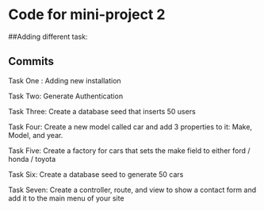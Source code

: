 # Code for mini-project 2

##Adding different task:

## Commits

Task One : Adding new installation

Task Two: Generate Authentication

Task Three: Create a database seed that inserts 50 users

Task Four: Create a new model called car and add 3 properties to it: Make, Model, and year.

Task Five: Create a factory for cars that sets the make field to either ford / honda / toyota

Task Six: Create a database seed to generate 50 cars

Task Seven: Create a controller, route, and view to show a contact form and add it to the main menu of your site

